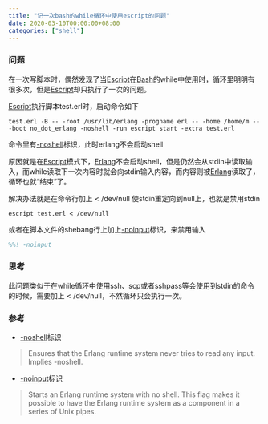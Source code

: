 ```yaml
---
title: "记一次bash的while循环中使用escript的问题"
date: 2020-03-10T00:00:00+08:00
categories: ["shell"]
--- 
```


### 问题
在一次写脚本时，偶然发现了当[Escript](https://www.erlang.org/doc/man/escript.html)在[Bash](https://github.com/gitGNU/gnu_bash)的while中使用时，循环里明明有很多次，但是[Escript](https://www.erlang.org/doc/man/escript.html)却只执行了一次的问题。

[Escript](https://www.erlang.org/doc/man/escript.html)执行脚本test.erl时，启动命令如下  

```shell
test.erl -B -- -root /usr/lib/erlang -progname erl -- -home /home/m -- -boot no_dot_erlang -noshell -run escript start -extra test.erl
```

命令里有[-noshell](https://www.erlang.org/doc/man/erl.html#-noshell)标识，此时erlang不会启动shell  

原因就是在[Escript](https://www.erlang.org/doc/man/escript.html)模式下，[Erlang](https://github.com/erlang/otp)不会启动shell，但是仍然会从stdin中读取输入，而while读取下一次内容时就会向stdin输入内容，而内容则被[Erlang](https://github.com/erlang/otp)读取了，循环也就“结束”了。  


解决办法就是在命令行加上 < /dev/null 使stdin重定向到null上，也就是禁用stdin  

```shell
escript test.erl < /dev/null
```

或者在脚本文件的shebang行上加上[-noinput](https://www.erlang.org/doc/man/erl.html#-noinput)标识，来禁用输入  

```erl
%%! -noinput
```

### 思考

此问题类似于在while循环中使用ssh、scp或者sshpass等会使用到stdin的命令的时候，需要加上 < /dev/null，不然循环只会执行一次。  

### 参考

* [-noshell](https://www.erlang.org/doc/man/erl.html#-noshell)标识  
> Ensures that the Erlang runtime system never tries to read any input. Implies -noshell.  

* [-noinput](https://www.erlang.org/doc/man/erl.html#-noinput)标识  
> Starts an Erlang runtime system with no shell. This flag makes it possible to have the Erlang runtime system as a component in a series of Unix pipes.

